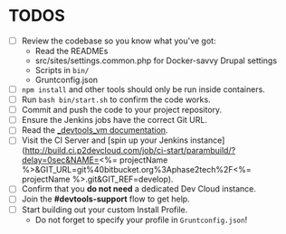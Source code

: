 # TODOS

* [ ] Review the codebase so you know what you've got:
  * Read the READMEs
  * src/sites/settings.common.php for Docker-savvy Drupal settings
  * Scripts in `bin/`
  * Gruntconfig.json
* [ ] `npm install` and other tools should only be run inside containers.
* [ ] Run `bash bin/start.sh` to confirm the code works.
* [ ] Commit and push the code to your project repository.
* [ ] Ensure the Jenkins jobs have the correct Git URL.
* [ ] Read the [_devtools_vm documentation](https://bitbucket.org/phase2tech/_devtools_vm/src/master/docs/).
* [ ] Visit the CI Server and [spin up your Jenkins instance](http://build.ci.p2devcloud.com/job/ci-start/parambuild/?delay=0sec&NAME=<%= projectName %>&GIT_URL=git%40bitbucket.org%3Aphase2tech%2F<%= projectName %>.git&GIT_REF=develop).
* [ ] Confirm that you **do not need** a dedicated Dev Cloud instance.
* [ ] Join the **#devtools-support** flow to get help.
* [ ] Start building out your custom Install Profile.
  * Do not forget to specify your profile in `Gruntconfig.json`!
